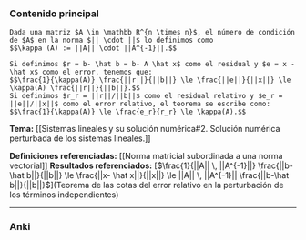 ### Contenido principal

```ad-Formal
Dada una matriz $A \in \mathbb R^{n \times n}$, el número de condición de $A$ en la norma $|| \cdot ||$ lo definimos como
$$\kappa (A) := ||A|| \cdot ||A^{-1}||.$$
```

```ad-note
Si definimos $r = b- \hat b = b- A \hat x$ como el residual y $e = x - \hat x$ como el error, tenemos que:
$$\frac{1}{\kappa(A)} \frac{||r||}{||b||} \le \frac{||e||}{||x||} \le \kappa(A) \frac{||r||}{||b||}.$$
Si definimos $r_r = ||r||/||b||$ como el residual relativo y $e_r = ||e||/||x||$ como el error relativo, el teorema se escribe como:
$$\frac{1}{\kappa(A)} \le \frac{e_r}{r_r} \le \kappa(A).$$
```


**Tema:** [[Sistemas lineales y su solución numérica#2. Solución numérica perturbada de los sistemas lineales.]]

**Definiciones referenciadas:** [[Norma matricial subordinada a una norma vectorial]]
**Resultados referenciados:** [$\frac{1}{||A|| \, ||A^{-1}||} \frac{||b- \hat b||}{||b||} \le \frac{||x- \hat x||}{||x||} \le ||A|| \, ||A^{-1}|| \frac{||b-\hat b||}{||b||}$](Teorema de las cotas del error relativo en la perturbación de los términos independientes)

---
### Anki
